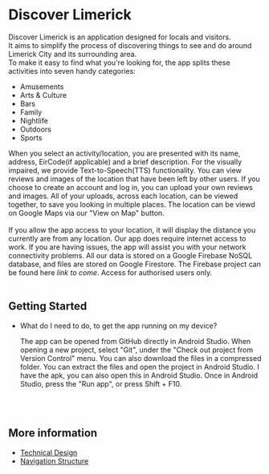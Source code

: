 # Discover Limerick
Discover Limerick is an application designed for locals and visitors.<br>
It aims to simplify the process of discovering things to see and do around Limerick City and its surrounding area.<br>
To make it easy to find what you're looking for, the app splits these activities into seven handy categories:<br>
* Amusements
* Arts & Culture
* Bars
* Family
* Nightlife
* Outdoors
* Sports

When you select an activity/location, you are presented with its name, address, EirCode(if applicable) and a brief description. For the visually impaired, we provide Text-to-Speech(TTS) functionality. You can view reviews and images of the location that have been left by other users. If you choose to create an account and log in, you can upload your own reviews and images. All of your uploads, across each location, can be viewed together, to save you looking in multiple places. The location can be viewd on Google Maps via our "View on Map" button.
<br><br>
If you allow the app access to your location, it will display the distance you currently are from any location. Our app does require internet access to work. If you are having issues, the app will assist you with your network connectivity problems. All our data is stored on a Google Firebase NoSQL database, and files are stored on Google Firestore. The Firebase project can be found here *link to come*. Access for authorised users only.
<br><br>
## Getting Started
* What do I need to do, to get the app running on my device?

  The app can be opened from GitHub directly in Android Studio. When opening a new project, select "Git", under the "Check out project from Version Control" menu. You can also download the files in a compressed folder. You can extract the files and open the project in Android Studio. I have the apk, you can also open this in Android Studio. Once in Android Studio, press the "Run app", or press Shift + F10.<br>

<br><br>
## More information

* [Technical Design](design.md "Technical Design")
* [Navigation Structure](structure.md "NavigationSstructure")
